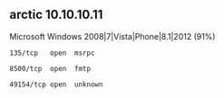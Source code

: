 ## arctic 10.10.10.11

Microsoft Windows 2008\|7\|Vista\|Phone\|8.1\|2012 \(91%\)

`135/tcp   open  msrpc`

`8500/tcp  open  fmtp`

`49154/tcp open  unknown`

